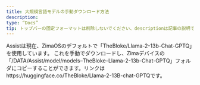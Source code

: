 ```yaml
---
title: 大規模言語モデルの手動ダウンロード方法
description:
type: “Docs”
tip: トップバーの固定フォーマットは削除しないでください、descriptionは記事の説明であり、記入しない場合は内容の最初の段落が切り取られます
---
```


Assistは現在、ZimaOSのデフォルトで「TheBloke/Llama-2-13b-Chat-GPTQ」を使用しています。
これを手動でダウンロードし、Zimaデバイスの「/DATA/Assist/model/models–TheBloke–Llama-2-13b-Chat-GPTQ」フォルダにコピーすることができます。リンクはhttps://huggingface.co/TheBloke/Llama-2-13B-chat-GPTQです。